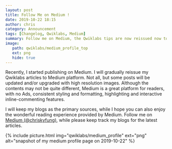 ```yaml
---
layout: post
title: Follow Me on Medium !
date: 2019-10-22 18:15
author: chris
category: Announcement
tags: [Changelog, Qwiklabs, Medium]
summary: Follow me on Medium, the Qwiklabs tips are now reissued now to it!
image: 
   path: qwiklabs/medium_profile_top
   ext: png
   hide: true
---
```


Recently, I started publishing on Medium. I will gradually reissue my Qwiklabs articles to Medium platform. Not all, but some posts will be updated and/or upgraded with high resolution images. Although the contents may not be quite different, Medium is a great platform for readers, with no Ads, consistent styling and formatting, highlighting and interactive inline-commenting features.

I will keep my blogs as the primary sources, while I hope you can also enjoy the wonderful reading experience provided by Medium. Follow me on [Medium (@chriskyfung)](https://medium.com/@chriskyfung), while please keep track my blogs for the latest articles.

<!--more-->

{% include picture.html img="qwiklabs/medium_profile" ext="png" alt="snapshot of my medium profile page on 2019-10-22" %}